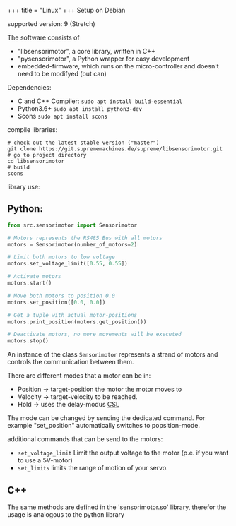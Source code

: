 +++
title = "Linux"
+++
Setup on Debian

supported version: 9 (Stretch)

The software consists of 
- "libsensorimotor", a core library, written in C++
- "pysensorimotor", a Python wrapper for easy development
- embedded-firmware, which runs on the micro-controller and doesn't need to be modifyed (but can)

Dependencies:

- C and C++ Compiler: `sudo apt install build-essential`
- Python3.6+ `sudo apt install python3-dev`
- Scons `sudo apt install scons`

compile libraries:

```debian
# check out the latest stable version ("master")
git clone https://git.suprememachines.de/supreme/libsensorimotor.git
# go to project directory
cd libsensorimotor
# build
scons
```

library use:

## Python:

```python
from src.sensorimotor import Sensorimotor

# Motors represents the RS485 Bus with all motors
motors = Sensorimotor(number_of_motors=2)

# Limit both motors to low voltage
motors.set_voltage_limit([0.55, 0.55])

# Activate motors
motors.start()

# Move both motors to position 0.0
motors.set_position([0.0, 0.0])

# Get a tuple with actual motor-positions
motors.print_position(motors.get_position())

# Deactivate motors, no more movements will be executed
motors.stop()
```

An instance of the class `Sensorimotor` represents a strand of motors and controls the communication between them.

There are different modes that a motor can be in:

- Position -> target-position the motor the motor moves to
- Velocity -> target-velocity to be reached.
- Hold -> uses the delay-modus [CSL](#CSL)

The mode can be changed by sending the dedicated command. For example "set_position" automatically switches to popsition-mode.

additional commands that can be send to the motors:

- `set_voltage_limit` Limit the output voltage to the motor (p.e. if you want to use a 5V-motor)
- `set_limits` limits the range of motion of your servo.

## C++

The same methods are defined in the 'sensorimotor.so' library, therefor the usage is analogous to the python library

```cpp
```